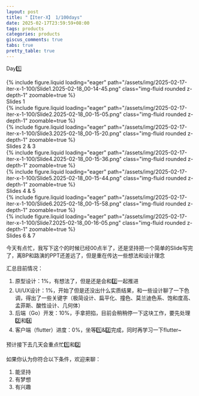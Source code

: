 ```yaml
---
layout: post
title: "【Iter-X】 1/100days"
date: 2025-02-17T23:59:59+08:00
tags: products
categories: products
giscus_comments: true
tabs: true
pretty_table: true
---
```


Day1️⃣

<div class="row mt-3">
    <div class="col-sm mt-0 mb-0">
        {% include figure.liquid loading="eager" path="/assets/img/2025-02-17-iter-x-1-100/Slide1.2025-02-18_00-14-45.png" class="img-fluid rounded z-depth-1" zoomable=true %}
    </div>
</div>
<div class="caption mt-0">
    Slides 1
</div>

<div class="row mt-3">
    <div class="col-sm mt-0 mb-0">
        {% include figure.liquid loading="eager" path="/assets/img/2025-02-17-iter-x-1-100/Slide2.2025-02-18_00-15-05.png" class="img-fluid rounded z-depth-1" zoomable=true %}
    </div>
    <div class="col-sm mt-0 mb-0">
        {% include figure.liquid loading="eager" path="/assets/img/2025-02-17-iter-x-1-100/Slide3.2025-02-18_00-15-20.png" class="img-fluid rounded z-depth-1" zoomable=true %}
    </div>
</div>
<div class="caption mt-0">
    Slides 2 & 3
</div>

<div class="row mt-3">
    <div class="col-sm mt-0 mb-0">
        {% include figure.liquid loading="eager" path="/assets/img/2025-02-17-iter-x-1-100/Slide4.2025-02-18_00-15-36.png" class="img-fluid rounded z-depth-1" zoomable=true %}
    </div>
    <div class="col-sm mt-0 mb-0">
        {% include figure.liquid loading="eager" path="/assets/img/2025-02-17-iter-x-1-100/Slide5.2025-02-18_00-15-44.png" class="img-fluid rounded z-depth-1" zoomable=true %}
    </div>
</div>
<div class="caption mt-0">
    Slides 4 & 5
</div>

<div class="row mt-3">
    <div class="col-sm mt-0 mb-0">
        {% include figure.liquid loading="eager" path="/assets/img/2025-02-17-iter-x-1-100/Slide6.2025-02-18_00-15-58.png" class="img-fluid rounded z-depth-1" zoomable=true %}
    </div>
    <div class="col-sm mt-0 mb-0">
        {% include figure.liquid loading="eager" path="/assets/img/2025-02-17-iter-x-1-100/Slide7.2025-02-18_00-16-05.png" class="img-fluid rounded z-depth-1" zoomable=true %}
    </div>
</div>
<div class="caption mt-0">
    Slides 6 & 7
</div>

今天有点忙，我写下这个的时候已经00点半了，还是坚持把一个简单的Slide写完了，离BP和路演的PPT还差远了，但是重在传达一些想法和设计理念

汇总目前情况：

1. 原型设计：1%，有想法了，但是还是会和2️⃣一起推进
2. UI/UX设计：1%，开始了但是还没出什么实质结果，和一些设计聊了一下色调，得出了一些关键字（极简设计、扁平化、撞色、莫兰迪色系、饱和度高、孟菲斯、酸性设计、几何体）
3. 后端（Go）开发：10%，手拿把掐，目前会稍稍停一下这块工作，要先处理2️⃣和4️⃣
4. 客户端（flutter）进度：0%，坐等1️⃣&2️⃣完成，同时再学习一下flutter~

预计接下去几天会重点忙1️⃣和2️⃣

如果你认为你符合以下条件，欢迎来聊：

1. 能坚持
2. 有梦想
3. 有兴趣
